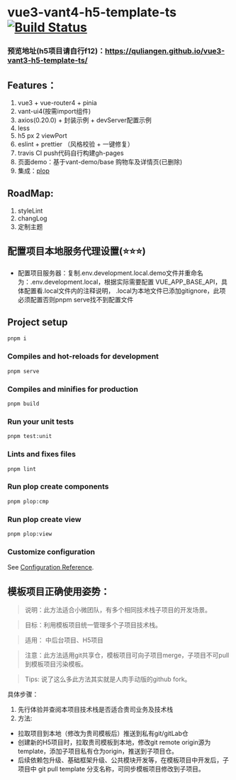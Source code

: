 # vue3-vant4-h5-template-ts [![Build Status](https://travis-ci.org/quliangen/vue3-vant3-h5-template-ts.svg?branch=master)](https://travis-ci.org/quliangen/vue3-vant3-h5-template-ts)
### 预览地址(h5项目请自行f12)：https://quliangen.github.io/vue3-vant3-h5-template-ts/
## Features：
1. vue3 + vue-router4 + pinia
2. vant-ui4(按需import组件)
3. axios(0.20.0) + 封装示例 + devServer配置示例
4. less
5. h5 px 2 viewPort
6. eslint + prettier （风格校验 + 一键修复）
7. travis CI push代码自行构建gh-pages
8. 页面demo：基于vant-demo/base 购物车及详情页(已删除)
9. 集成：[plop](https://plopjs.com/documentation/)


## RoadMap:
1. styleLint
2. changLog
3. 定制主题

## 配置项目本地服务代理设置(⭐️⭐️⭐️)
+ 配置项目服务器：复制.env.development.local.demo文件并重命名为：.env.development.local，根据实际需要配置 VUE_APP_BASE_API，具体配置看.local文件内的注释说明， .local为本地文件已添加gitignore，此项必须配置否则pnpm serve找不到配置文件

## Project setup
```
pnpm i
```

### Compiles and hot-reloads for development
```
pnpm serve
```

### Compiles and minifies for production
```
pnpm build
```

### Run your unit tests
```
pnpm test:unit
```

### Lints and fixes files
```
pnpm lint
```

### Run plop create components
```
pnpm plop:cmp
```

### Run plop create view
```
pnpm plop:view
```



### Customize configuration
See [Configuration Reference](https://cli.vuejs.org/config/).


## 模板项目正确使用姿势：

> 说明：此方法适合小微团队，有多个相同技术栈子项目的开发场景。

> 目标：利用模板项目统一管理多个子项目技术栈。

> 适用： 中后台项目、H5项目

> 注意：此方法适用git共享仓，模板项目可向子项目merge，子项目不可pull到模板项目污染模板。

> Tips: 说了这么多此方法其实就是人肉手动版的github fork。

具体步骤：
1. 先行体验并查阅本项目技术栈是否适合贵司业务及技术栈
2. 方法:
  + 拉取项目到本地（修改为贵司模板后）推送到私有git/gitLab仓
  + 创建新的H5项目时，拉取贵司模板到本地，修改git remote origin源为template，添加子项目私有仓为origin，推送到子项目仓。
  + 后续依赖包升级、基础框架升级、公共模块开发等，在模板项目中开发后，子项目中 git pull template 分支名称，可同步模板项目修改到子项目。
